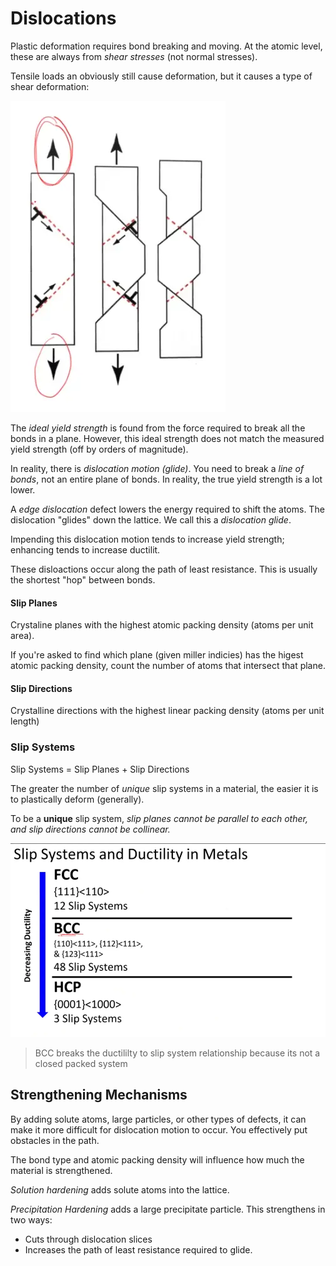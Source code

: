 # Dislocations


Plastic deformation requires bond breaking and moving. At the atomic level, these are always from *shear stresses* (not normal stresses).

Tensile loads an obviously still cause deformation, but it causes a type of shear deformation:

![](../../media/Pasted%20image%2020241115184008.webp)


The *ideal yield strength* is found from the force required to break all the bonds in a plane. However, this ideal strength does not match the measured yield strength (off by orders of magnitude).

In reality, there is *dislocation motion (glide)*. You need to break a *line of bonds*, not an entire plane of bonds. In reality, the true yield strength is a lot lower.

A *edge dislocation* defect lowers the energy required to shift the atoms. The dislocation "glides" down the lattice. We call this a *dislocation glide*.

Impending this dislocation motion tends to increase yield strength; enhancing tends to increase ductilit.

These disloactions occur along the path of least resistance. This is usually the shortest "hop" between bonds.

#### Slip Planes

Crystaline planes with the highest atomic packing density (atoms per unit area).

If you're asked to find which plane (given miller indicies) has the higest atomic packing density, count the number of atoms that intersect that plane.

#### Slip Directions

Crystalline directions with the highest linear packing density (atoms per unit length)

### Slip Systems

Slip Systems = Slip Planes + Slip Directions

The greater the number of *unique* slip systems in a material, the easier it is to plastically deform (generally).

To be a **unique** slip system, *slip planes cannot be parallel to each other, and slip directions cannot be collinear.*

![](../../media/Pasted%20image%2020241115205149.webp)

> BCC breaks the ductililty to slip system relationship because its not a closed packed system

## Strengthening Mechanisms

By adding solute atoms, large particles, or other types of defects, it can make it more difficult for dislocation motion to occur. You effectively put obstacles in the path.

The bond type and atomic packing density will influence how much the material is strengthened. 

*Solution hardening* adds solute atoms into the lattice.

*Precipitation Hardening* adds a large precipitate particle. This strengthens in two ways:
- Cuts through dislocation slices
- Increases the path of least resistance required to glide.